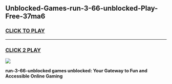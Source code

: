 
## Unblocked-Games-run-3-66-unblocked-Play-Free-37ma6
<h3>
<a href="https://premium76.site?title=run-3-66-unblocked&ref=20M">CLICK TO PLAY</a></h3>
<hr>

<h3>
<a href="https://premium76.site?title=run-3-66-unblocked&ref=20M">CLICK 2 PLAY</a>
  
</h3>

<a href="https://premium76.site?title=run-3-66-unblocked&ref=19M"><img src="https://clearcache.store/games.png"></a>


**run-3-66-unblocked games unblocked: Your Gateway to Fun and Accessible Online Gaming**
